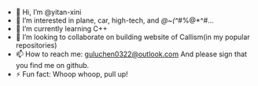 - 👋 Hi, I’m @yitan-xini
- 👀 I’m interested in plane, car, high-tech, and *@~(^*#%@*^#...
- 🌱 I’m currently learning C++
- 💞️ I’m looking to collaborate on building website of Callism(in my popular repositories)
- 📫 How to reach me: guluchen0322@outlook.com And please sign that you find me on github.
- ⚡ Fun fact: Whoop whoop, pull up!

<!---
yitan-xini/yitan-xini is a ✨ special ✨ repository because its `README.md` (this file) appears on your GitHub profile.
You can click the Preview link to take a look at your changes.
--->
